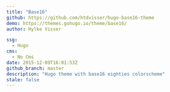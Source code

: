 ```yaml
---
title: "Base16"
github: https://github.com/htdvisser/hugo-base16-theme
demo: https://themes.gohugo.io/theme/base16/
author: Hylke Visser

ssg:
  - Hugo
cms:
  - No Cms
date: 2015-12-09T16:01:53Z
github_branch: master
description: "Hugo theme with base16 eighties colorscheme"
stale: false
---
```

